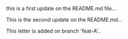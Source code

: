 this is a first update on the README.md file...

This is the second update on the README.md...

This letter is added on branch 'feat-A'..
